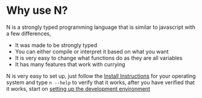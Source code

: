 # Why use N?
N is a strongly typed programming language that is similar to javascript with a few differences,
- It was made to be strongly typed
- You can either compile or interpret it based on what you want
- It is very easy to change what functions do as they are all variables
- It has many features that work with currying

N is very easy to set up, just follow the [Install Instructions](https://github.com/nbuilding/N-lang#install-n) for your operating system and type `n --help` to verify that it works, after you have verified that it works, start on [setting up the development environment](./set_up_environment.md)